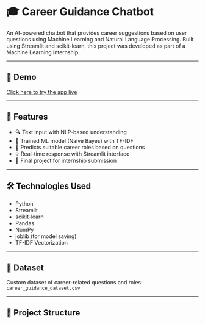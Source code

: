 # 🎓 Career Guidance Chatbot

An AI-powered chatbot that provides career suggestions based on user questions using Machine Learning and Natural Language Processing. Built using Streamlit and scikit-learn, this project was developed as part of a Machine Learning internship.

---

## 🚀 Demo

[Click here to try the app live](https://your-streamlit-url.streamlit.app)

---

## 📌 Features

- 🔍 Text input with NLP-based understanding
- 🤖 Trained ML model (Naive Bayes) with TF-IDF
- 🎯 Predicts suitable career roles based on questions
- 💡 Real-time response with Streamlit interface
- 🧠 Final project for internship submission

---

## 🛠️ Technologies Used

- Python
- Streamlit
- scikit-learn
- Pandas
- NumPy
- joblib (for model saving)
- TF-IDF Vectorization

---

## 🧾 Dataset

Custom dataset of career-related questions and roles:  
`career_guidance_dataset.csv`

---

## 📂 Project Structure

